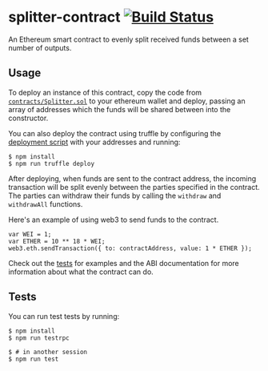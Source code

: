 splitter-contract [![Build Status][build-status-image]][build-status]
=================

An Ethereum smart contract to evenly split received funds between a set number
of outputs.

Usage
-----
To deploy an instance of this contract, copy the code from
[`contracts/Splitter.sol`][contract] to your ethereum wallet and deploy, passing
an array of addresses which the funds will be shared between into the
constructor.

You can also deploy the contract using truffle by configuring the [deployment
script][deploy] with your addresses and running:

    $ npm install
    $ npm run truffle deploy

After deploying, when funds are sent to the contract address, the incoming
transaction will be split evenly between the parties specified in the contract.
The parties can withdraw their funds by calling the `withdraw` and `withdrawAll`
functions.

Here's an example of using web3 to send funds to the contract.

    var WEI = 1;
    var ETHER = 10 ** 18 * WEI;
    web3.eth.sendTransaction({ to: contractAddress, value: 1 * ETHER });

Check out the [tests] for examples and the ABI documentation for more
information about what the contract can do.

Tests
-----
You can run test tests by running:

    $ npm install
    $ npm run testrpc

    $ # in another session
    $ npm run test

[contract]: contracts/Splitter.sol
[deploy]: migrations/2_deploy_contracts.js
[tests]: test/splitter.js

[build-status-image]: https://travis-ci.org/0xcaff/splitter-contract.svg?branch=master
[build-status]: https://travis-ci.org/0xcaff/splitter-contract
